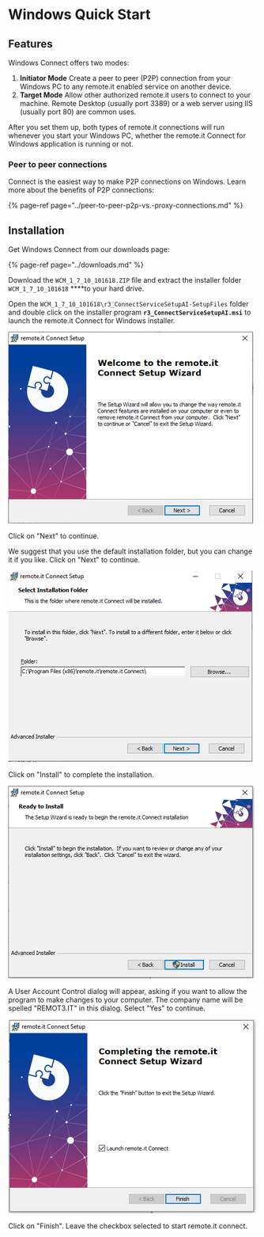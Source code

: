 # Windows Quick Start

## **Features**

Windows Connect offers two modes:

1. **Initiator Mode** Create a peer to peer \(P2P\) connection from your Windows PC to any remote.it enabled service on another device.
2. **Target Mode** Allow other authorized remote.it users to connect to your machine. Remote Desktop \(usually port 3389\) or a web server using IIS \(usually port 80\) are common uses. 

After you set them up, both types of remote.it connections will run whenever you start your Windows PC, whether the remote.it Connect for Windows application is running or not.

### **Peer to peer connections** 

Connect is the easiest way to make P2P connections on Windows. Learn more about the benefits of P2P connections:

{% page-ref page="../peer-to-peer-p2p-vs.-proxy-connections.md" %}

## **Installation** 

Get Windows Connect from our downloads page:

{% page-ref page="../downloads.md" %}

Download the `WCM_1_7_10_101618.ZIP` file and extract the installer folder `WCM_1_7_10_101618` ****to your hard drive.

Open the `WCM_1_7_10_101618\r3_ConnectServiceSetupAI-SetupFiles` folder and double click on the installer program **`r3_ConnectServiceSetupAI.msi`** to launch the remote.it Connect for Windows installer.

![](../.gitbook/assets/mceclip0.png)

Click on "Next" to continue.

We suggest that you use the default installation folder, but you can change it if you like.  Click on "Next" to continue.

![](../.gitbook/assets/mceclip1.png)

Click on "Install" to complete the installation.

![](../.gitbook/assets/mceclip2.png)

A User Account Control dialog will appear, asking if you want to allow the program to make changes to your computer.  The company name will be spelled "REMOT3.IT" in this dialog. Select "Yes" to continue.

![](../.gitbook/assets/mceclip3.png)

Click on "Finish".  Leave the checkbox selected to start remote.it connect.

